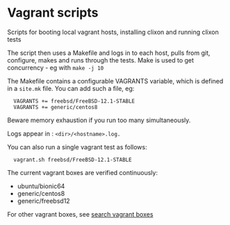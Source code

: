 Vagrant scripts
===============
Scripts for booting local vagrant hosts, installing clixon and running clixon tests

The script then uses a Makefile and logs in to each host, pulls from
git, configure, makes and runs through the tests. Make is used to get
concurrency - eg with `make -j 10`

The Makefile contains a configurable VAGRANTS variable, which is defined
in a `site.mk` file. You can add such a file, eg:
```
  VAGRANTS += freebsd/FreeBSD-12.1-STABLE
  VAGRANTS += generic/centos8
```

Beware memory exhaustion if you run too many simultaneously.

Logs appear in : `<dir>/<hostname>.log.`

You can also run a single vagrant test as follows:
```
  vagrant.sh freebsd/FreeBSD-12.1-STABLE
```

The current vagrant boxes are verified continuously:
* ubuntu/bionic64
* generic/centos8
* generic/freebsd12 

For other vagrant boxes, see [search vagrant boxes](https://vagrantcloud.com/search)

